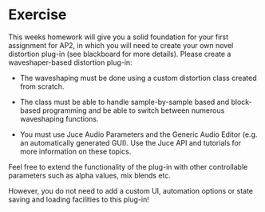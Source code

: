 # Exercise

This weeks homework will give you a solid foundation for your first assignment for AP2, in which you will need to create your own novel distortion plug-in (see blackboard for more details). Please create a waveshaper-based distortion plug-in:

- The waveshaping must be done using a custom distortion class created from scratch.

- The class must be able to handle sample-by-sample based and block-based programming and be able to switch between numerous waveshaping functions. 

- You must use Juce Audio Parameters and the Generic Audio Editor (e.g. an automatically generated GUI). Use the Juce API and tutorials for more information on these topics.

Feel free to extend the functionality of the plug-in with other controllable parameters such as alpha values, mix blends etc.

However, you do not need to add a custom UI, automation options or state saving and loading facilities to this plug-in!





